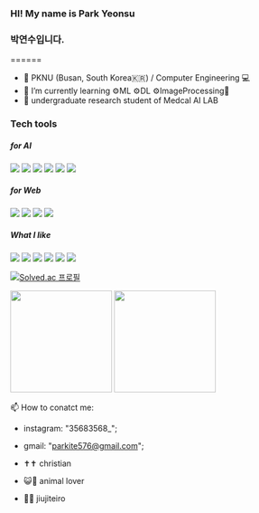 ### HI! My name is Park Yeonsu
### 박연수입니다.
======
- 🏫 PKNU (Busan, South Korea🇰🇷) / Computer Engineering 💻
- 🌱 I’m currently learning ⚙️ML ⚙️DL ⚙️ImageProcessing💫
- 🔭 undergraduate research student of Medcal AI LAB

### Tech tools

<h5>for AI</h5>
<p>
    <img src="https://img.shields.io/badge/Python-3776AB?style=flat&logo=Python&logoColor=white" />
    <img src="https://img.shields.io/badge/jupyter-F37626?style=flat&logo=jupyter&logoColor=white" />
    <img src="https://img.shields.io/badge/tensorflow-FF6F00?style=flat&logo=tensorflow&logoColor=white" />
    <img src="https://img.shields.io/badge/scikitlearn-F7931E?style=flat&logo=scikitlearn&logoColor=white" />
    <img src="https://img.shields.io/badge/pandas-150458?style=flat&logo=pandas&logoColor=white" />
    <img src="https://img.shields.io/badge/googlecolab-F9AB00?style=flat&logo=googlecolab&logoColor=white" />
</p>   
<h5>for Web</h5>
<p>
    <img src="https://img.shields.io/badge/react-61DAFB?style=flat&logo=react&logoColor=white" />
    <img src="https://img.shields.io/badge/django-092E20?style=flat&logo=django&logoColor=white" />
    <img src="https://img.shields.io/badge/sqlite-003B57?style=flat&logo=sqlite&logoColor=white" />
    <img src="https://img.shields.io/badge/amazonec2-FF9900?style=flat&logo=amazonec2&logoColor=white" />
</p>

<h5>What I like</h5>
<p>   
    <img src="https://img.shields.io/badge/nintendoswitch-E60012?style=flat&logo=nintendoswitch&logoColor=white" />
    <img src="https://img.shields.io/badge/ufc-D20A0A?style=flat&logo=ufc&logoColor=white" />
    <img src="https://img.shields.io/badge/apple-000000?style=flat&logo=apple&logoColor=white" />
    <img src="https://img.shields.io/badge/linux-FCC624?style=flat&logo=linux&logoColor=white" />
    <img src="https://img.shields.io/badge/pokemon-FFCB05?style=flat&logo=pokemon&logoColor=white" />
    <img src="https://img.shields.io/badge/logitech-00B8FC?style=flat&logo=logitech&logoColor=white" />
    
</p>

[![Solved.ac 프로필](http://mazassumnida.wtf/api/v2/generate_badge?boj=parkite576)](https://solved.ac/parkite576)
<p>
  <img height="180em" src="https://github-readme-stats.vercel.app/api?username=kitewatermelon&show_icons=true&include_all_commits=true&bg_color=30,e96443,904e95&title_color=fff&text_color=fff">
  <img height="180em" src="https://github-readme-stats.vercel.app/api/top-langs/?username=kitewatermelon&layout=compact&bg_color=30,e96443,904e95&title_color=fff&text_color=fff">
</p>


📫 How to conatct me: 
- instagram: "35683568_";
- gmail: "parkite576@gmail.com";

- ✝️✝️  christian
- 😺🐶 animal lover
- 🥋🥋 jiujiteiro


<!--
**kitewatermelon/kitewatermelon** is a ✨ _special_ ✨ repository because its `README.md` (this file) appears on your GitHub profile.

Here are some ideas to get you started:
- 👯 I’m looking to collaborate on ...
- 🤔 I’m looking for help with ...
- 😄 Pronouns: ...
- ⚡ Fun fact: ...
- 💬 Ask me about ...
-->
